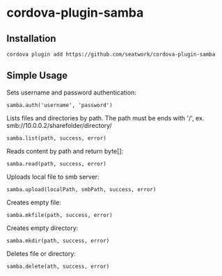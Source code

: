 # cordova-plugin-samba

## Installation

```
cordova plugin add https://github.com/seatwork/cordova-plugin-samba
```

## Simple Usage

Sets username and password authentication:
```
samba.auth('username', 'password')
```

Lists files and directories by path. The path must be ends with '/', ex. smb://10.0.0.2/sharefolder/directory/
```
samba.list(path, success, error)
```

Reads content by path and return byte[]:
```
samba.read(path, success, error)
```

Uploads local file to smb server:
```
samba.upload(localPath, smbPath, success, error)
```

Creates empty file:
```
samba.mkfile(path, success, error)
```

Creates empty directory:
```
samba.mkdir(path, success, error)
```

Deletes file or directory:
```
samba.delete(ath, success, error)
```

